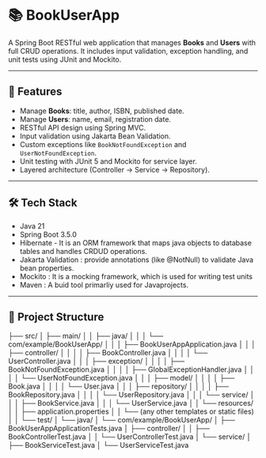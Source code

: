 # 📚 BookUserApp

A Spring Boot RESTful web application that manages **Books** and **Users** with full CRUD operations. It includes input validation, exception handling, and unit tests using JUnit and Mockito.

---

## 🚀 Features

- Manage **Books**: title, author, ISBN, published date.
- Manage **Users**: name, email, registration date.
- RESTful API design using Spring MVC.
- Input validation using Jakarta Bean Validation.
- Custom exceptions like `BookNotFoundException` and `UserNotFoundException`.
- Unit testing with JUnit 5 and Mockito for service layer.
- Layered architecture (Controller → Service → Repository).

---

## 🛠️ Tech Stack

- Java 21
- Spring Boot 3.5.0
- Hibernate - It is an ORM framework that maps java objects to database tables and handles CRDUD operations.
- Jakarta Validation : provide annotations (like @NotNull) to validate Java bean properties.
- Mockito : It is a mocking framework, which is used for writing test units
- Maven : A buid tool primarliy used for Javaprojects.

---

## 📂 Project Structure

├── src/
│   ├── main/
│   │   ├── java/
│   │   │   └── com/example/BookUserApp/
│   │   │       ├── BookUserAppApplication.java
│   │   │       ├── controller/
│   │   │       │   ├── BookController.java
│   │   │       │   └── UserController.java
│   │   │       ├── exception/
│   │   │       │   ├── BookNotFoundException.java
│   │   │       │   ├── GlobalExceptionHandler.java
│   │   │       │   └── UserNotFoundException.java
│   │   │       ├── model/
│   │   │       │   ├── Book.java
│   │   │       │   └── User.java
│   │   │       ├── repository/
│   │   │       │   ├── BookRepository.java
│   │   │       │   └── UserRepository.java
│   │   │       └── service/
│   │   │           ├── BookService.java
│   │   │           └── UserService.java
│   │   └── resources/
│   │       ├── application.properties
│   │       └── (any other templates or static files)
│
│   └── test/
│       └── java/
│           └── com/example/BookUserApp/
│               ├── BookUserAppApplicationTests.java
│               ├── controller/
│               │   ├── BookControllerTest.java
│               │   └── UserControllerTest.java
│               └── service/
│                   ├── BookServiceTest.java
│                   └── UserServiceTest.java

